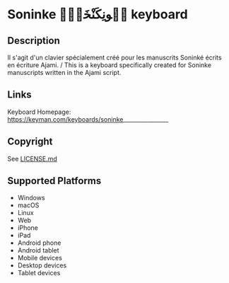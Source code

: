 Soninke سࣷونِکَنْخَنّࣹ‎ keyboard
==============

Description
-----------
Il s'agit d'un clavier spécialement créé pour les manuscrits Soninké écrits en écriture Ajami.
/ This is a keyboard specifically created for Soninke manuscripts written in the Ajami script.

Links
-----
Keyboard Homepage: https://keyman.com/keyboards/soninke________________

Copyright
---------
See [LICENSE.md](LICENSE.md)

Supported Platforms
-------------------
 * Windows
 * macOS
 * Linux
 * Web
 * iPhone
 * iPad
 * Android phone
 * Android tablet
 * Mobile devices
 * Desktop devices
 * Tablet devices

